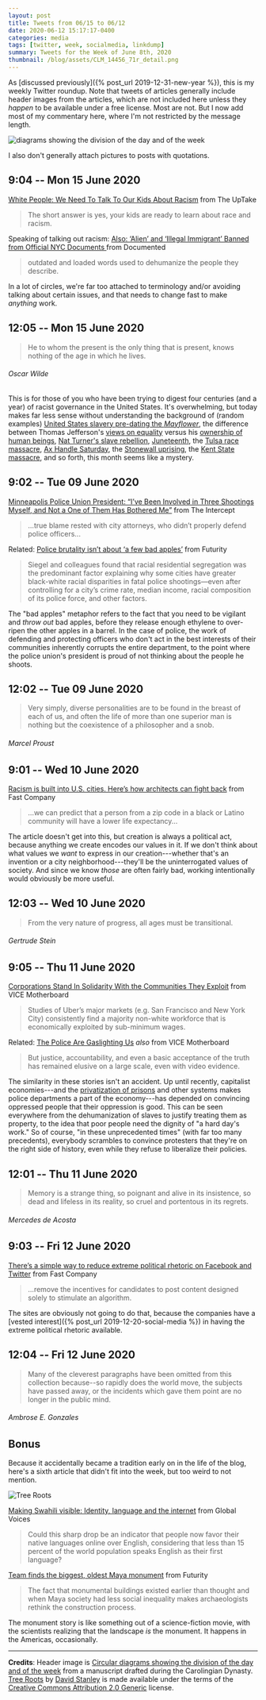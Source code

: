 ```yaml
---
layout: post
title: Tweets from 06/15 to 06/12
date: 2020-06-12 15:17:17-0400
categories: media
tags: [twitter, week, socialmedia, linkdump]
summary: Tweets for the Week of June 8th, 2020
thumbnail: /blog/assets/CLM_14456_71r_detail.png
---
```


As [discussed previously]({% post_url 2019-12-31-new-year %}), this is my weekly Twitter roundup.  Note that tweets of articles generally include header images from the articles, which are not included here unless they *happen* to be available under a free license.  Most are not.  But I now add most of my commentary here, where I'm not restricted by the message length.

![diagrams showing the division of the day and of the week](/blog/assets/CLM_14456_71r_detail.png "diagrams showing the division of the day and of the week")

I also don't generally attach pictures to posts with quotations.

## 9:04 -- Mon 15 June 2020

[<i class="fab fa-twitter-square"></i>](https://jcolag.github.io/twitter/1269978484039770112) [White People: We Need To Talk To Our Kids About Racism](https://theuptake.org/2020/05/31/white-people-we-need-to-talk-to-our-kids-about-racism/) from The UpTake

 > The short answer is yes, your kids are ready to learn about race and racism.

Speaking of talking out racism: [Also: ‘Alien’ and ‘Illegal Immigrant’ Banned from Official NYC Documents ](https://documentedny.com/2020/06/01/alien-and-illegal-immigrant-banned-from-official-nyc-documents/) from Documented

 > outdated and loaded words used to dehumanize the people they describe.

In a lot of circles, we're far too attached to terminology and/or avoiding talking about certain issues, and that needs to change fast to make *anything* work.

## 12:05 -- Mon 15 June 2020

[<i class="fab fa-twitter"></i>](https://jcolag.github.io/twitter/1270024034156044288)

 > He to whom the present is the only thing that is present, knows nothing of the age in which he lives.

###### Oscar Wilde

This is for those of you who have been trying to digest four centuries (and a year) of racist governance in the United States.  It's overwhelming, but today makes far less sense without understanding the background of (random examples) [United States slavery pre-dating the *Mayflower*](https://en.wikipedia.org/wiki/First_Africans_in_Virginia), the difference between Thomas Jefferson's [views on equality](https://www.monticello.org/slavery-at-monticello/liberty-slavery) versus his [ownership of human beings](https://en.wikipedia.org/wiki/Sally_Hemings), [Nat Turner's slave rebellion](https://en.wikipedia.org/wiki/Nat_Turner's_slave_rebellion), [Juneteenth](https://en.wikipedia.org/wiki/Juneteenth), the [Tulsa race massacre](https://en.wikipedia.org/wiki/Tulsa_race_massacre), [Ax Handle Saturday](https://en.wikipedia.org/wiki/Ax_Handle_Saturday), the [Stonewall uprising](https://en.wikipedia.org/wiki/Stonewall_riots), the [Kent State massacre](https://en.wikipedia.org/wiki/Kent_State_shootings), and so forth, this month seems like a mystery.

## 9:02 -- Tue 09 June 2020

[<i class="fab fa-twitter-square"></i>](https://jcolag.github.io/twitter/1270340368593293313) [Minneapolis Police Union President: “I’ve Been Involved in Three Shootings Myself, and Not a One of Them Has Bothered Me”](https://theintercept.com/2020/06/02/minneapolis-police-union-bob-kroll-shootings/) from The Intercept

 > ...true blame rested with city attorneys, who didn’t properly defend police officers...

Related: [Police brutality isn’t about ‘a few bad apples’](https://www.futurity.org/police-brutality-segregation-neighborhoods-2379352/) from Futurity

 > Siegel and colleagues found that racial residential segregation was the predominant factor explaining why some cities have greater black-white racial disparities in fatal police shootings—even after controlling for a city’s crime rate, median income, racial composition of its police force, and other factors.

The "bad apples" metaphor refers to the fact that you need to be vigilant and *throw out* bad apples, before they release enough ethylene to over-ripen the other apples in a barrel.  In the case of police, the work of defending and protecting officers who don't act in the best interests of their communities inherently corrupts the entire department, to the point where the police union's president is proud of not thinking about the people he shoots.

## 12:02 -- Tue 09 June 2020

[<i class="fab fa-twitter"></i>](https://jcolag.github.io/twitter/1270385667089092614)

 > Very simply, diverse personalities are to be found in the breast of each of us, and often the life of more than one superior man is nothing but the coexistence of a philosopher and a snob.

###### Marcel Proust

## 9:01 -- Wed 10 June 2020

[<i class="fab fa-twitter-square"></i>](https://jcolag.github.io/twitter/1270702504750092289) [Racism is built into U.S. cities. Here’s how architects can fight back](https://www.fastcompany.com/90512407/racism-is-built-into-u-s-cities-heres-how-architects-can-fight-back) from Fast Company

 > ...we can predict that a person from a zip code in a black or Latino community will have a lower life expectancy...

The article doesn't get into this, but creation is always a political act, because anything we create encodes our values in it.  If we don't think about what values we *want* to express in our creation---whether that's an invention or a city neighborhood---they'll be the uninterrogated values of society.  And since we know *those* are often fairly bad, working intentionally would obviously be more useful.

## 12:03 -- Wed 10 June 2020

[<i class="fab fa-twitter"></i>](https://jcolag.github.io/twitter/1270748306465939456)

 > From the very nature of progress, all ages must be transitional.

###### Gertrude Stein

## 9:05 -- Thu 11 June 2020

[<i class="fab fa-twitter-square"></i>](https://jcolag.github.io/twitter/1271065899408084994) [Corporations Stand In Solidarity With the Communities They Exploit](https://www.vice.com/en_us/article/bv8nv3/brave-corporations-stand-in-solidarity-with-the-communities-they-exploit) from VICE Motherboard

 > Studies of Uber’s major markets (e.g. San Francisco and New York City) consistently find a majority non-white workforce that is economically exploited by sub-minimum wages.

Related: [The Police Are Gaslighting Us](https://www.vice.com/en_us/article/n7wnkz/the-police-are-gaslighting-us) *also* from VICE Motherboard

 > But justice, accountability, and even a basic acceptance of the truth has remained elusive on a large scale, even with video evidence.

The similarity in these stories isn't an accident.  Up until recently, capitalist economies---and the [privatization of prisons](https://en.wikipedia.org/wiki/Private_prison) and other systems makes police departments a part of the economy---has depended on convincing oppressed people that their oppression is good.  This can be seen everywhere from the dehumanization of slaves to justify treating them as property, to the idea that poor people need the dignity of "a hard day's work."  So of course, "in these unprecedented times" (with far too many precedents), everybody scrambles to convince protesters that they're on the right side of history, even while they refuse to liberalize their policies.

## 12:01 -- Thu 11 June 2020

[<i class="fab fa-twitter"></i>](https://jcolag.github.io/twitter/1271110191233273856)

 > Memory is a strange thing, so poignant and alive in its insistence, so dead and lifeless in its reality, so cruel and portentous in its regrets.

###### Mercedes de Acosta

## 9:03 -- Fri 12 June 2020

[<i class="fab fa-twitter-square"></i>](https://jcolag.github.io/twitter/1271427783810564096) [There’s a simple way to reduce extreme political rhetoric on Facebook and Twitter](https://www.fastcompany.com/90513366/theres-a-simple-way-to-reduce-extreme-political-rhetoric-on-facebook-and-twitter) from Fast Company

 > ...remove the incentives for candidates to post content designed solely to stimulate an algorithm.

The sites are obviously not going to do that, because the companies have a [vested interest]({% post_url 2019-12-20-social-media %}) in having the extreme political rhetoric available.

## 12:04 -- Fri 12 June 2020

[<i class="fab fa-twitter"></i>](https://jcolag.github.io/twitter/1271473334190923777)

 > Many of the cleverest paragraphs have been omitted from this collection because--so rapidly does the world move, the subjects have passed away, or the incidents which gave them point are no longer in the public mind.

###### Ambrose E. Gonzales

## Bonus

Because it accidentally became a tradition early on in the life of the blog, here's a sixth article that didn't fit into the week, but too weird to not mention.

![Tree Roots](/blog/assets/33446766913_5c78c4561a_b.png "Tree Roots")

<i class="fas fa-square"></i> [Making Swahili visible: Identity, language and the internet](https://globalvoices.org/2020/06/02/swahili-identity-language-and-the-internet/) from Global Voices

 > Could this sharp drop be an indicator that people now favor their native languages online over English, considering that less than 15 percent of the world population speaks English as their first language?

<i class="fas fa-square"></i> [Team finds the biggest, oldest Maya monument](https://www.futurity.org/aguada-fenix-maya-civilization-monument-2379612/) from Futurity

 > The fact that monumental buildings existed earlier than thought and when Maya society had less social inequality makes archaeologists rethink the construction process.

The monument story is like something out of a science-fiction movie, with the scientists realizing that the landscape *is* the monument.  It happens in the Americas, occasionally.

* * *

**Credits**:  Header image is [Circular diagrams showing the division of the day and of the week](https://en.wikipedia.org/wiki/Week#/media/File:CLM_14456_71r_detail.jpg) from a manuscript drafted during the Carolingian Dynasty.  [Tree Roots](https://www.flickr.com/photos/davidstanleytravel/33446766913/) by [David Stanley](https://www.flickr.com/photos/davidstanleytravel/) is made available under the terms of the [Creative Commons Attribution 2.0 Generic](https://creativecommons.org/licenses/by/2.0/) license.
